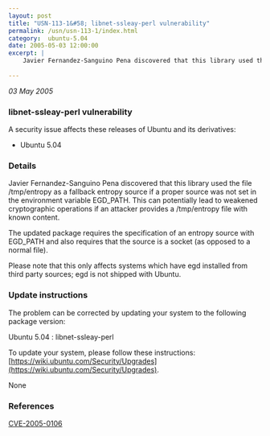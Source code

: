 ```yaml
---
layout: post
title: "USN-113-1&#58; libnet-ssleay-perl vulnerability"
permalink: /usn/usn-113-1/index.html
category:  ubuntu-5.04
date: 2005-05-03 12:00:00
excerpt: |
    Javier Fernandez-Sanguino Pena discovered that this library used the file /tmp/entropy as a fallback entropy source if a proper source was not set in the environment variable EGD_PATH. This can potentially lead to weakened cryptographic operations if an attacker provides a /tmp/entropy file with known content.
    
--- 
```

 
 

*03 May 2005*

### libnet-ssleay-perl vulnerability

A security issue affects these releases of Ubuntu and its derivatives:

* Ubuntu 5.04

### Details

Javier Fernandez-Sanguino Pena discovered that this library used the file /tmp/entropy as a fallback entropy source if a proper source was not set in the environment variable EGD_PATH. This can potentially lead to weakened cryptographic operations if an attacker provides a /tmp/entropy file with known content.

The updated package requires the specification of an entropy source with EGD_PATH and also requires that the source is a socket (as opposed to a normal file).

Please note that this only affects systems which have egd installed from third party sources; egd is not shipped with Ubuntu.

### Update instructions

The problem can be corrected by updating your system to the following package version:

Ubuntu 5.04
 : libnet-ssleay-perl 

To update your system, please follow these instructions: [https://wiki.ubuntu.com/Security/Upgrades](https://wiki.ubuntu.com/Security/Upgrades).

None

### References

 
 [CVE-2005-0106](http://people.ubuntu.com/~ubuntu-security/cve/CVE-2005-0106)
 

